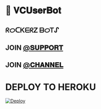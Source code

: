 # 📀 𝐕𝐂𝐔𝐬𝐞𝐫𝐁𝐨𝐭

## ᖇᝪᑕᏦᗴᖇᏃ ᗷᝪᎢᔑ



## JOIN [@𝐒𝐔𝐏𝐏𝐎𝐑𝐓](HTTPS://T.ME/Rockerz_Support) 

## JOIN [@𝐂𝐇𝐀𝐍𝐍𝐄𝐋](HTTPS://T.ME/Rockerz_Updates) 

# DEPLOY TO HEROKU 


[![Deploy](https://www.herokucdn.com/deploy/button.svg)](https://heroku.com/deploy?template=https://github.com/S780821/RoCkErZUsErMuSiCBoT)

